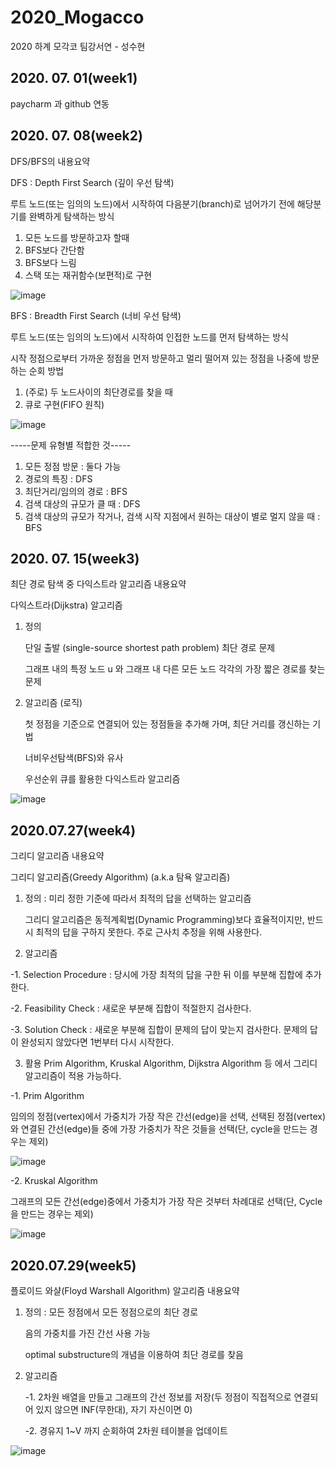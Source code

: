 # 2020_Mogacco
2020 하계 모각코 팀강서연 - 성수현

## 2020. 07. 01(week1)
paycharm 과 github 연동

## 2020. 07. 08(week2)
DFS/BFS의 내용요약

DFS : Depth First Search (깊이 우선 탐색)

루트 노드(또는 임의의 노드)에서 시작하여 다음분기(branch)로 넘어가기 전에 해당분기를 완벽하게 탐색하는 방식
1. 모든 노드를 방문하고자 할때 
2. BFS보다 간단함
3. BFS보다 느림
4. 스택 또는 재귀함수(보편적)로 구현

![image](https://user-images.githubusercontent.com/26875426/86904852-3c34f400-c14c-11ea-9bf6-9d77b984a978.png)


BFS : Breadth First Search (너비 우선 탐색)

루트 노드(또는 임의의 노드)에서 시작하여 인접한 노드를 먼저 탐색하는 방식

시작 정점으로부터 가까운 정점을 먼저 방문하고 멀리 떨어져 있는 정점을 나중에 방문하는 순회 방법
1. (주로) 두 노드사이의 최단경로를 찾을 때
2. 큐로 구현(FIFO 원칙)


![image](https://user-images.githubusercontent.com/26875426/86904972-6686b180-c14c-11ea-8b33-21d2a34def11.png)


-----문제 유형별 적합한 것-----
1. 모든 정점 방문 : 둘다 가능
2. 경로의 특징 : DFS
3. 최단거리/임의의 경로 : BFS
4. 검색 대상의 규모가 클 때 : DFS
5. 검색 대상의 규모가 작거나, 검색 시작 지점에서 원하는 대상이 별로 멀지 않을 때 : BFS

## 2020. 07. 15(week3)
최단 경로 탐색 중 다익스트라 알고리즘 내용요약

다익스트라(Dijkstra) 알고리즘 
1. 정의

    단일 출발 (single-source shortest path problem) 최단 경로 문제
  
    그래프 내의 특정 노드 u 와 그래프 내 다른 모든 노드 각각의 가장 짧은 경로를 찾는 문제

2. 알고리즘 (로직)

    첫 정점을 기준으로 연결되어 있는 정점들을 추가해 가며, 최단 거리를 갱신하는 기법
  
    너비우선탐색(BFS)와 유사
  
    우선순위 큐를 활용한 다익스트라 알고리즘
 
 ![image](https://user-images.githubusercontent.com/26875426/88520827-14d89500-d02f-11ea-95c5-97aee2afa16b.png)


## 2020.07.27(week4)
그리디 알고리즘 내용요약

그리디 알고리즘(Greedy Algorithm) (a.k.a 탐욕 알고리즘)

1. 정의 : 미리 정한 기준에 따라서 최적의 답을 선택하는 알고리즘

    그리디 알고리즘은 동적계획법(Dynamic Programming)보다 효율적이지만, 반드시 최적의 답을 구하지 못한다.
    주로 근사치 추정을 위해 사용한다. 
    
2. 알고리즘

-1. Selection Procedure : 당시에 가장 최적의 답을 구한 뒤 이를 부분해 집합에 추가한다.

-2. Feasibility Check : 새로운 부분해 집합이 적절한지 검사한다. 

-3. Solution Check : 새로운 부분해 집합이 문제의 답이 맞는지 검사한다. 문제의 답이 완성되지 않았다면 1번부터 다시 시작한다.


3. 활용
  Prim Algorithm, Kruskal Algorithm, Dijkstra Algorithm 등 에서 그리디 알고리즘이 적용 가능하다. 
  
  -1. Prim Algorithm
  
  임의의 정점(vertex)에서 가중치가 가장 작은 간선(edge)을 선택, 
  선택된 정점(vertex)와 연결된 간선(edge)들 중에 가장 가중치가 작은 것들을 선택(단, cycle을 만드는 경우는 제외)
  
  
![image](https://user-images.githubusercontent.com/26875426/88521139-80bafd80-d02f-11ea-945b-11b98b7c5775.png)


  -2.  Kruskal Algorithm
  
  그래프의 모든 간선(edge)중에서 가중치가 가장 작은 것부터 차례대로 선택(단, Cycle을 만드는 경우는 제외)
   
   
![image](https://user-images.githubusercontent.com/26875426/88521158-87497500-d02f-11ea-98b8-12cc38489011.png)

## 2020.07.29(week5)
플로이드 와샬(Floyd Warshall Algorithm) 알고리즘 내용요약

1. 정의 : 모든 정점에서 모든 정점으로의 최단 경로

    음의 가중치를 가진 간선 사용 가능
    
    optimal substructure의 개념을 이용하여 최단 경로를 찾음
    
2. 알고리즘

    -1. 2차원 배열을 만들고 그래프의 간선 정보를 저장(두 정점이 직접적으로 연결되어 있지 않으면 INF(무한대), 자기 자신이면 0)
    
    -2. 경유지 1~V 까지 순회하여 2차원 테이블을 업데이트 
    

![image](https://user-images.githubusercontent.com/26875426/88772528-de7c5080-d1bb-11ea-94b1-30e5b35bd430.png)



